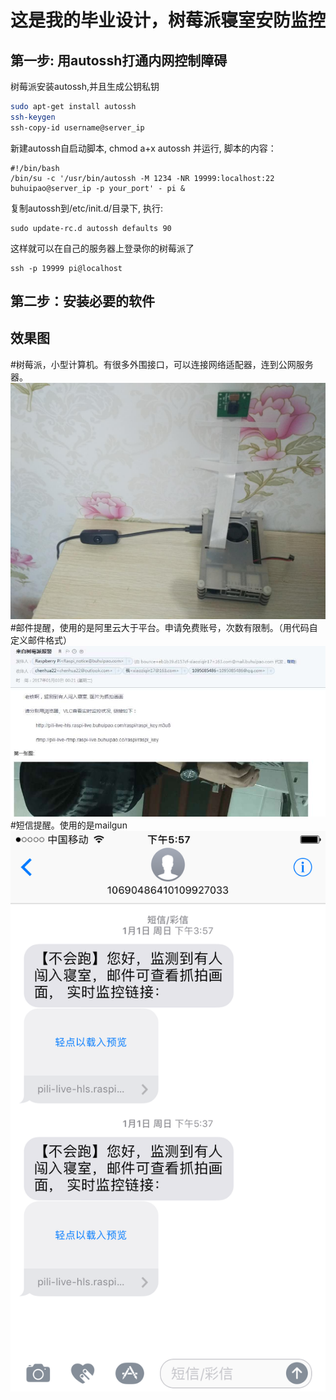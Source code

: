 # 这是我的毕业设计，树莓派寝室安防监控
## 第一步: 用autossh打通内网控制障碍

树莓派安装autossh,并且生成公钥私钥

```bash
sudo apt-get install autossh
ssh-keygen
ssh-copy-id username@server_ip
```
新建autossh自启动脚本, chmod a+x autossh 并运行, 脚本的内容：
```
#!/bin/bash
/bin/su -c '/usr/bin/autossh -M 1234 -NR 19999:localhost:22 buhuipao@server_ip -p your_port' - pi &
```
复制autossh到/etc/init.d/目录下, 执行:
```
sudo update-rc.d autossh defaults 90
```
这样就可以在自己的服务器上登录你的树莓派了
```
ssh -p 19999 pi@localhost
```
## 第二步：安装必要的软件

## 效果图
#树莓派，小型计算机。有很多外围接口，可以连接网络适配器，连到公网服务器。
![Aaron Swartz](https://github.com/wydewy/Raspberry-pie-monitoring/raw/master/pic/%E6%A0%91%E8%8E%93%E6%B4%BE%E8%BF%9E%E6%8E%A5%E5%AE%9E%E7%89%A9%E5%9B%BE.jpg)
#邮件提醒，使用的是阿里云大于平台。申请免费账号，次数有限制。（用代码自定义邮件格式）
![Aaron Swartz](https://github.com/wydewy/Raspberry-pie-monitoring/raw/master/pic/%E9%82%AE%E4%BB%B6%E6%8F%90%E9%86%92.jpg)
#短信提醒。使用的是mailgun
![Aaron Swartz](https://github.com/wydewy/Raspberry-pie-monitoring/raw/master/pic/%E7%9F%AD%E4%BF%A1%E6%8F%90%E9%86%92.jpg)
